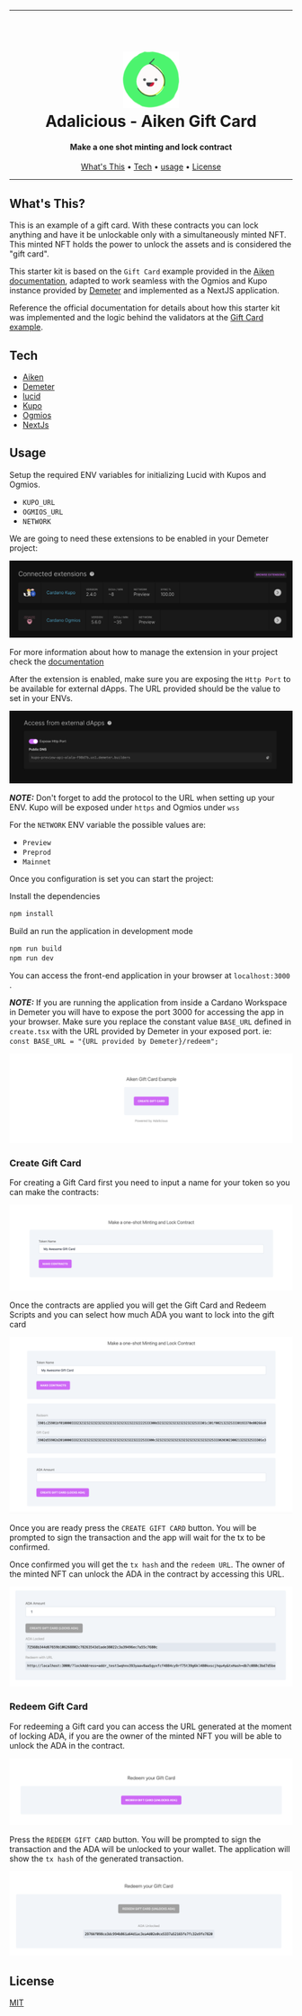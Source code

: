<hr>

<h1 align="center">
  <br>
  <a href="http://txpipe.io"><img src="public/adalicious.png" alt="Adalicious" width="100"></a>
  <br>
  Adalicious - Aiken Gift Card
  <br>
</h1>

<h4 align="center">Make a one shot minting and lock contract</h4>

<p align="center">
  <a href="#whats-this">What's This</a> •
  <a href="#tech">Tech</a> •
  <a href="#usage">usage</a> •
  <a href="#license">License</a>
</p>
<hr>

## What's This?

This is an example of a gift card. With these contracts you can lock anything and have it be unlockable only with a simultaneously minted NFT. This minted NFT holds the power to unlock the assets and is considered the "gift card".

This starter kit is based on the `Gift Card` example provided in the [Aiken documentation](https://aiken-lang.org/), adapted to work seamless with the Ogmios and Kupo instance provided by [Demeter](https://demeter.run) and implemented as a NextJS application. 

Reference the official documentation for details about how this starter kit was implemented and the logic behind the validators at the [Gift Card example](https://aiken-lang.org/example--gift-card).

## Tech

- [Aiken](https://aiken-lang.org)
- [Demeter](https://demeter.run)
- [lucid](https://github.com/spacebudz/lucid)
- [Kupo](https://hub.docker.com/r/cardanosolutions/kupo)
- [Ogmios](https://ogmios.dev/)
- [NextJs](https://nextjs.org/)

## Usage

Setup the required ENV variables for initializing Lucid with Kupos and Ogmios. 

 - `KUPO_URL`
 - `OGMIOS_URL`
 - `NETWORK`

We are going to need these extensions to be enabled in your Demeter project:

<img src="public/extensions.png"  alt="extensions">

For more information about how to manage the extension in your project check the [documentation](https://docs.demeter.run/guides/extensions)

After the extension is enabled, make sure you are exposing the `Http Port` to be available for external dApps. The URL provided should be the value to set in your ENVs. 

<img src="public/expose-port.png"  alt="expose-port">

**_NOTE:_** Don't forget to add the protocol to the URL when setting up your ENV. Kupo will be exposed under `https` and Ogmios under `wss` 

For the `NETWORK` ENV variable the possible values are:
 - `Preview`
 - `Preprod`
 - `Mainnet`
  
Once you configuration is set you can start the project:

Install the dependencies
```bash
npm install
```

Build an run the application in development mode
```bash
npm run build
npm run dev
```

You can access the front-end application in your browser at `localhost:3000` . 

**_NOTE:_** If you are running the application from inside a Cardano Workspace in Demeter you will have to expose the port 3000 for accessing the app in your browser. Make sure you replace the constant value `BASE_URL` defined in `create.tsx` with the URL provided by Demeter in your exposed port. ie: `const BASE_URL = "{URL provided by Demeter}/redeem";`

<img src="public/home.png"  alt="home">

### Create Gift Card

For creating a Gift Card first you need to input a name for your token so you can make the contracts:

<img src="public/make-contracts.png" alt="make-contracts">

Once the contracts are applied you will get the Gift Card and Redeem Scripts and you can select how much ADA you want to lock into the gift card

<img src="public/lock-ada.png" alt="lock-ada">

Once you are ready press the `CREATE GIFT CARD` button. You will be prompted to sign the transaction and the app will wait for the tx to be confirmed. 

Once confirmed you will get the `tx hash` and the `redeem URL`. The owner of the minted NFT can unlock the ADA in the contract by accessing this URL.

<img src="public/ada-locked.png" alt="ada-locked">


### Redeem Gift Card

For redeeming a Gift card you can access the URL generated at the moment of locking ADA, if you are the owner of the minted NFT you will be able to unlock the ADA in the contract.

<img src="public/redeem.png" alt="redeem">

Press the `REDEEM GIFT CARD` button. You will be prompted to sign the transaction and the ADA will be unlocked to your wallet. The application will show the `tx hash` of the generated transaction.

<img src="public/redeemed.png" alt="redeemed">



## License

[MIT](LICENSE)
